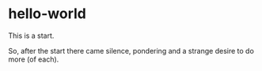 # hello-world
This is a start.

So, after the start there came silence, pondering and a strange desire to do more (of each).
